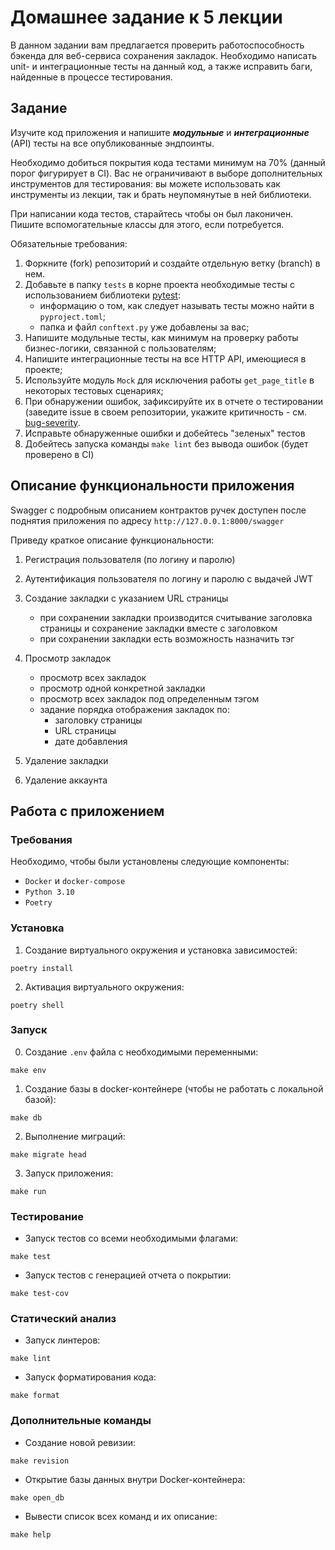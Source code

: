 # Домашнее задание к 5 лекции

В данном задании вам предлагается проверить работоспособность бэкенда для веб-сервиса сохранения закладок.
Необходимо написать unit- и интеграционные тесты на данный код, а также исправить баги, найденные в процессе тестирования.


## Задание

Изучите код приложения и напишите _**модульные**_ и _**интеграционные**_ (API) тесты на все опубликованные эндпоинты.

Необходимо добиться покрытия кода тестами минимум на 70% (данный порог фигурирует в CI). 
Вас не ограничивают в выборе дополнительных инструментов для тестирования: вы можете использовать как инструменты из лекции, так и брать неупомянутые в ней библиотеки.

При написании кода тестов, старайтесь чтобы он был лаконичен. Пишите вспомогательные классы для этого, если потребуется.

Обязательные требования:
1. Форкните (fork) репозиторий и создайте отдельную ветку (branch) в нем.
2. Добавьте в папку `tests` в корне проекта необходимые тесты с использованием библиотеки [pytest](https://docs.pytest.org/en/7.1.x/):
   - информацию о том, как следует называть тесты можно найти в `pyproject.toml`;
   - папка и файл `conftext.py` уже добавлены за вас;
3. Напишите модульные тесты, как минимум на проверку работы бизнес-логики, связанной с пользователям;
4. Напишите интеграционные тесты на все HTTP API, имеющиеся в проекте;
5. Используйте модуль `Mock` для исключения работы `get_page_title` в некоторых тестовых сценариях;
6. При обнаружении ошибок, зафиксируйте их в отчете о тестировании (заведите issue в своем репозитории, укажите критичность - см. [bug-severity](https://www.software-testing.by/blog/bug-severity/).
7. Исправьте обнаруженные ошибки и добейтесь "зеленых" тестов
8. Добейтесь запуска команды `make lint` без вывода ошибок (будет проверено в CI)

## Описание функциональности приложения

Swagger с подробным описанием контрактов ручек доступен после поднятия приложения по адресу `http://127.0.0.1:8000/swagger`

Приведу краткое описание функциональности:

1) Регистрация пользователя (по логину и паролю)
2) Аутентификация пользователя по логину и паролю с выдачей JWT
3) Создание закладки с указанием URL страницы
   - при сохранении закладки производится считывание заголовка страницы и сохранение закладки вместе с заголовком
   - при сохранении закладки есть возможность назначить тэг

4) Просмотр закладок
    - просмотр всех закладок
    - просмотр одной конкретной закладки
    - просмотр всех закладок под определенным тэгом
    - задание порядка отображения закладок по:
      - заголовку страницы
      - URL страницы
      - дате добавления
5) Удаление закладки
6) Удаление аккаунта

## Работа с приложением

### Требования

Необходимо, чтобы были установлены следующие компоненты:

- `Docker` и `docker-compose`
- `Python 3.10`
- `Poetry`

### Установка

1. Создание виртуального окружения и установка зависимостей:
```commandline
poetry install
```

2. Активация виртуального окружения:

```commandline
poetry shell
```


### Запуск

0. Создание `.env` файла с необходимыми переменными:
```commandline
make env
```

1. Создание базы в docker-контейнере (чтобы не работать с локальной базой):
```commandline
make db
```
2. Выполнение миграций:
```commandline
make migrate head
```
3. Запуск приложения:
```commandline
make run
```

### Тестирование

- Запуск тестов со всеми необходимыми флагами:
```commandline
make test
```

- Запуск тестов с генерацией отчета о покрытии:
```commandline
make test-cov
```

### Статический анализ

- Запуск линтеров:
```commandline
make lint
```

- Запуск форматирования кода:
```commandline
make format
```

### Дополнительные команды

- Создание новой ревизии:
```commandline
make revision
```
- Открытие базы данных внутри Docker-контейнера:
```commandline
make open_db
```

- Вывести список всех команд и их описание:
```commandline
make help
```

